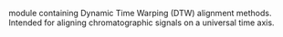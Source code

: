 module containing Dynamic Time Warping (DTW) alignment methods. Intended for aligning chromatographic signals on a universal time axis.
